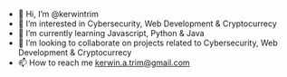 - 👋 Hi, I’m @kerwintrim
- 👀 I’m interested in Cybersecurity, Web Development & Cryptocurrecy
- 🌱 I’m currently learning Javascript, Python & Java
- 💞️ I’m looking to collaborate on projects related to Cybersecurity, Web Development & Cryptocurrecy
- 📫 How to reach me kerwin.a.trim@gmail.com

<!---
kerwintrim/kerwintrim is a ✨ special ✨ repository because its `README.md` (this file) appears on your GitHub profile.
You can click the Preview link to take a look at your changes.
--->
